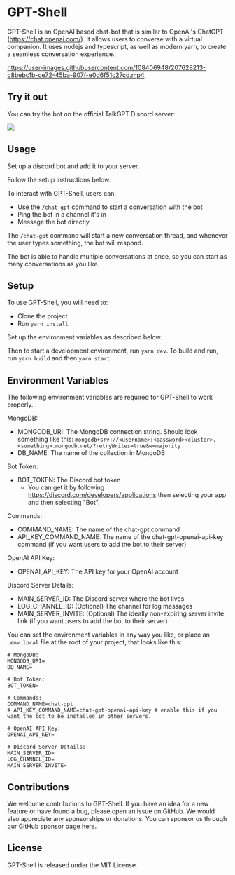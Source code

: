 # GPT-Shell

GPT-Shell is an OpenAI based chat-bot that is similar to OpenAI's ChatGPT (https://chat.openai.com/). It allows users to converse with a virtual companion. It uses nodejs and typescript, as well as modern yarn, to create a seamless conversation experience.

https://user-images.githubusercontent.com/108406948/207628213-c8bebc1b-ce72-45ba-907f-e0d6f51c27cd.mp4


## Try it out

You can try the bot on the official TalkGPT Discord server:

[![](https://dcbadge.vercel.app/api/server/TruuVEBmcC)](https://discord.gg/TruuVEBmcC)

## Usage

Set up a discord bot and add it to your server.

Follow the setup instructions below.

To interact with GPT-Shell, users can:
- Use the `/chat-gpt` command to start a conversation with the bot
- Ping the bot in a channel it's in
- Message the bot directly

The `/chat-gpt` command will start a new conversation thread, and whenever the user types something, the bot will respond.

The bot is able to handle multiple conversations at once,
so you can start as many conversations as you like.

## Setup

To use GPT-Shell, you will need to:
- Clone the project
- Run `yarn install`

Set up the environment variables as described below.

Then to start a development environment, run `yarn dev`. To build and run, run `yarn build` and then `yarn start`.

## Environment Variables

The following environment variables are required for GPT-Shell to work properly.

MongoDB:
- MONGODB_URI: The MongoDB connection string. Should look something like this: `mongodb+srv://<username>:<password><cluster>.<something>.mongodb.net/?retryWrites=true&w=majority`
- DB_NAME: The name of the collection in MongoDB

Bot Token:
- BOT_TOKEN: The Discord bot token
  - You can get it by following https://discord.com/developers/applications then selecting your app and then selecting "Bot".

Commands:
- COMMAND_NAME: The name of the chat-gpt command
- API_KEY_COMMAND_NAME: The name of the chat-gpt-openai-api-key command (if you want users to add the bot to their server)

OpenAI API Key:
- OPENAI_API_KEY: The API key for your OpenAI account

Discord Server Details:
- MAIN_SERVER_ID: The Discord server where the bot lives
- LOG_CHANNEL_ID: (Optional) The channel for log messages
- MAIN_SERVER_INVITE: (Optional) The ideally non-expiring server invite link (if you want users to add the bot to their server)


You can set the environment variables in any way you like, or place an `.env.local` file at the root of your project,
that looks like this:

```
# MongoDB:
MONGODB_URI=
DB_NAME=

# Bot Token:
BOT_TOKEN=

# Commands:
COMMAND_NAME=chat-gpt
# API_KEY_COMMAND_NAME=chat-gpt-openai-api-key # enable this if you want the bot to be installed in other servers.

# OpenAI API Key:
OPENAI_API_KEY=

# Discord Server Details:
MAIN_SERVER_ID=
LOG_CHANNEL_ID=
MAIN_SERVER_INVITE=
```

## Contributions

We welcome contributions to GPT-Shell. If you have an idea for a new feature or have found a bug, please open an issue on GitHub. We would also appreciate any sponsorships or donations. You can sponsor us through our GitHub sponsor page [here](https://github.com/sponsors/firtoz).

## License

GPT-Shell is released under the MIT License.

